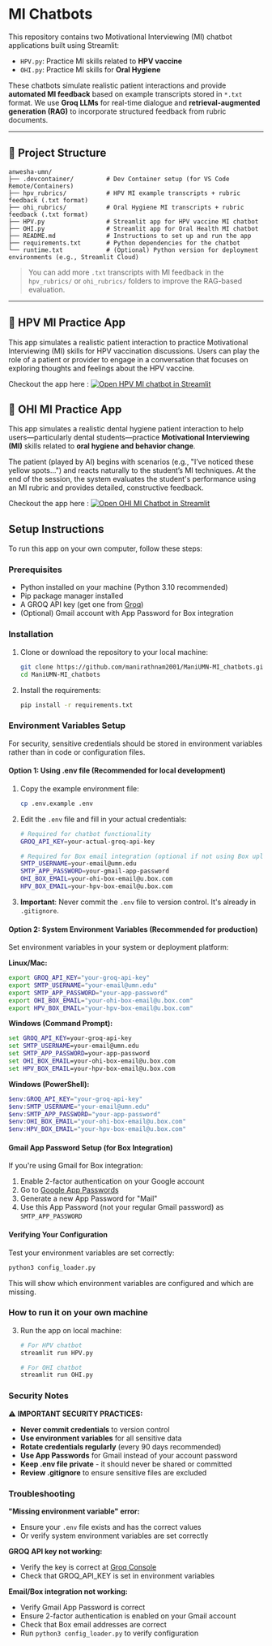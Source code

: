 # MI Chatbots

This repository contains two Motivational Interviewing (MI) chatbot applications built using Streamlit:

- `HPV.py`: Practice MI skills related to **HPV vaccine**  
- `OHI.py`: Practice MI skills for **Oral Hygiene**

These chatbots simulate realistic patient interactions and provide **automated MI feedback** based on example transcripts stored in `*.txt` format.
We use **Groq LLMs** for real-time dialogue and **retrieval-augmented generation (RAG)** to incorporate structured feedback from rubric documents.

---
## 📁 Project Structure

    anwesha-umn/
    ├── .devcontainer/         # Dev Container setup (for VS Code Remote/Containers)
    ├── hpv_rubrics/           # HPV MI example transcripts + rubric feedback (.txt format)
    ├── ohi_rubrics/           # Oral Hygiene MI transcripts + rubric feedback (.txt format)
    ├── HPV.py                 # Streamlit app for HPV vaccine MI chatbot
    ├── OHI.py                 # Streamlit app for Oral Health MI chatbot
    ├── README.md              # Instructions to set up and run the app
    ├── requirements.txt       # Python dependencies for the chatbot
    └── runtime.txt            # (Optional) Python version for deployment environments (e.g., Streamlit Cloud)

> You can add more `.txt` transcripts with MI feedback in the `hpv_rubrics/` or `ohi_rubrics/` folders to improve the RAG-based evaluation.

---

## 🧬 HPV MI Practice App

This app simulates a realistic patient interaction to practice Motivational Interviewing (MI) skills for HPV vaccination discussions. Users can play the role of a patient or provider to engage in a conversation that focuses on exploring thoughts and feelings about the HPV vaccine.


Checkout the app here : [![Open HPV MI chatbot in Streamlit](https://static.streamlit.io/badges/streamlit_badge_black_white.svg)](https://hpvmiapp.streamlit.app/)


## 🦷 OHI MI Practice App
This app simulates a realistic dental hygiene patient interaction to help users—particularly dental students—practice **Motivational Interviewing (MI)** skills related to **oral hygiene and behavior change**.

The patient (played by AI) begins with scenarios (e.g., "I’ve noticed these yellow spots...") and reacts naturally to the student’s MI techniques. At the end of the session, the system evaluates the student's performance using an MI rubric and provides detailed, constructive feedback.

Checkout the app here : [![Open OHI MI Chatbot in Streamlit](https://static.streamlit.io/badges/streamlit_badge_black_white.svg)](https://ohimiapp.streamlit.app/)


## Setup Instructions
To run this app on your own computer, follow these steps:

### Prerequisites
- Python installed on your machine (Python 3.10 recommended)
- Pip package manager installed
- A GROQ API key (get one from [Groq](https://docs.newo.ai/docs/groq-api-keys))
- (Optional) Gmail account with App Password for Box integration

### Installation

1. Clone or download the repository to your local machine:
   ```bash
   git clone https://github.com/manirathnam2001/ManiUMN-MI_chatbots.git
   cd ManiUMN-MI_chatbots
   ```

2. Install the requirements:
   ```bash
   pip install -r requirements.txt
   ```

### Environment Variables Setup

For security, sensitive credentials should be stored in environment variables rather than in code or configuration files.

#### Option 1: Using .env file (Recommended for local development)

1. Copy the example environment file:
   ```bash
   cp .env.example .env
   ```

2. Edit the `.env` file and fill in your actual credentials:
   ```bash
   # Required for chatbot functionality
   GROQ_API_KEY=your-actual-groq-api-key
   
   # Required for Box email integration (optional if not using Box upload)
   SMTP_USERNAME=your-email@umn.edu
   SMTP_APP_PASSWORD=your-gmail-app-password
   OHI_BOX_EMAIL=your-ohi-box-email@u.box.com
   HPV_BOX_EMAIL=your-hpv-box-email@u.box.com
   ```

3. **Important**: Never commit the `.env` file to version control. It's already in `.gitignore`.

#### Option 2: System Environment Variables (Recommended for production)

Set environment variables in your system or deployment platform:

**Linux/Mac:**
```bash
export GROQ_API_KEY="your-groq-api-key"
export SMTP_USERNAME="your-email@umn.edu"
export SMTP_APP_PASSWORD="your-app-password"
export OHI_BOX_EMAIL="your-ohi-box-email@u.box.com"
export HPV_BOX_EMAIL="your-hpv-box-email@u.box.com"
```

**Windows (Command Prompt):**
```cmd
set GROQ_API_KEY=your-groq-api-key
set SMTP_USERNAME=your-email@umn.edu
set SMTP_APP_PASSWORD=your-app-password
set OHI_BOX_EMAIL=your-ohi-box-email@u.box.com
set HPV_BOX_EMAIL=your-hpv-box-email@u.box.com
```

**Windows (PowerShell):**
```powershell
$env:GROQ_API_KEY="your-groq-api-key"
$env:SMTP_USERNAME="your-email@umn.edu"
$env:SMTP_APP_PASSWORD="your-app-password"
$env:OHI_BOX_EMAIL="your-ohi-box-email@u.box.com"
$env:HPV_BOX_EMAIL="your-hpv-box-email@u.box.com"
```

#### Gmail App Password Setup (for Box Integration)

If you're using Gmail for Box integration:

1. Enable 2-factor authentication on your Google account
2. Go to [Google App Passwords](https://myaccount.google.com/apppasswords)
3. Generate a new App Password for "Mail"
4. Use this App Password (not your regular Gmail password) as `SMTP_APP_PASSWORD`

#### Verifying Your Configuration

Test your environment variables are set correctly:
```bash
python3 config_loader.py
```

This will show which environment variables are configured and which are missing.

### How to run it on your own machine

3. Run the app on local machine:
   ```bash
   # For HPV chatbot
   streamlit run HPV.py
   
   # For OHI chatbot
   streamlit run OHI.py
   ```

### Security Notes

⚠️ **IMPORTANT SECURITY PRACTICES:**

- **Never commit credentials** to version control
- **Use environment variables** for all sensitive data
- **Rotate credentials regularly** (every 90 days recommended)
- **Use App Passwords** for Gmail instead of your account password
- **Keep .env file private** - it should never be shared or committed
- **Review .gitignore** to ensure sensitive files are excluded

### Troubleshooting

**"Missing environment variable" error:**
- Ensure your `.env` file exists and has the correct values
- Or verify system environment variables are set correctly

**GROQ API key not working:**
- Verify the key is correct at [Groq Console](https://console.groq.com)
- Check that GROQ_API_KEY is set in environment variables

**Email/Box integration not working:**
- Verify Gmail App Password is correct
- Ensure 2-factor authentication is enabled on your Gmail account
- Check that Box email addresses are correct
- Run `python3 config_loader.py` to verify configuration
